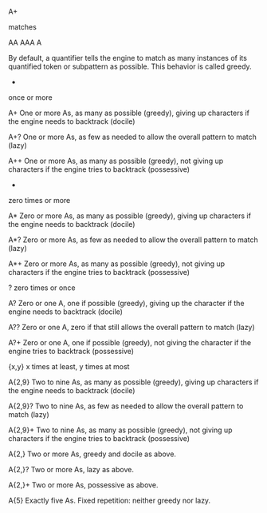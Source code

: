 A+

matches

AA
AAA
A

By default, a quantifier tells the engine to match as many instances of its quantified token or subpattern as possible. This behavior is called greedy.

+
once or more

A+
One or more As, as many as possible (greedy), giving up characters if the engine needs to backtrack (docile)

A+?
One or more As, as few as needed to allow the overall pattern to match (lazy)

A++
One or more As, as many as possible (greedy), not giving up characters if the engine tries to backtrack (possessive)

*
zero times or more

A*
Zero or more As, as many as possible (greedy), giving up characters if the engine needs to backtrack (docile)

A*?
Zero or more As, as few as needed to allow the overall pattern to match (lazy)

A*+
Zero or more As, as many as possible (greedy), not giving up characters if the engine tries to backtrack (possessive)

?
zero times or once

A?
Zero or one A, one if possible (greedy), giving up the character if the engine needs to backtrack (docile)

A??
Zero or one A, zero if that still allows the overall pattern to match (lazy)

A?+
Zero or one A, one if possible (greedy), not giving the character if the engine tries to backtrack (possessive)

{x,y}
x times at least, y times at most

A{2,9}
Two to nine As, as many as possible (greedy), giving up characters if the engine needs to backtrack (docile)

A{2,9}?
Two to nine As, as few as needed to allow the overall pattern to match (lazy)

A{2,9}+
Two to nine As, as many as possible (greedy), not giving up characters if the engine tries to backtrack (possessive)

A{2,}
Two or more As, greedy and docile as above.

A{2,}?
Two or more As, lazy as above.

A{2,}+
Two or more As, possessive as above.

A{5}
Exactly five As. Fixed repetition: neither greedy nor lazy.



